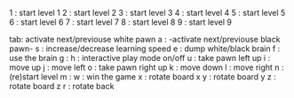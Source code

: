  1 : start level 1
 2 : start level 2
 3 : start level 3
 4 : start level 4
 5 : start level 5
 6 : start level 6
 7 : start level 7
 8 : start level 8
 9 : start level 9

tab: activate next/previouse white pawn
 a : -activate next/previouse black pawn-
 s : increase/decrease learning speed
 e : dump white/black brain
 f : use the brain
 g :
 h : interactive play mode on/off
 u : take pawn left up
 i : move up
 j : move left
 o : take pawn right up
 k : move down
 l : move right
 n : (re)start level
 m : 
 w : win the game
 x : rotate board x
 y : rotate board y
 z : rotate board z
 r : rotate back

